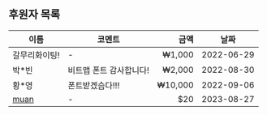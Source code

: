 ## 후원자 목록

| 이름 | 코멘트 | 금액 | 날짜 |
|------|--------|-----:|------|
| 갈무리화이팅! | - | ₩1,000 | 2022-06-29 |
| 박*빈 | 비트맵 폰트 감사합니다! | ₩2,000 | 2022-08-30 |
| 황*영 | 폰트받겠슴다!!! | ₩10,000 | 2022-09-06 |
| [muan](https://github.com/muan) | - | $20 | 2023-08-27 |
